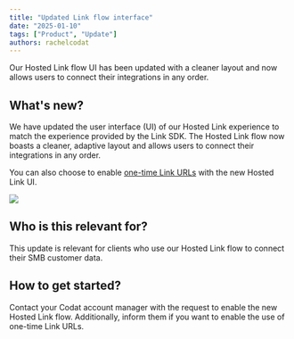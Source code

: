 ```yaml
---
title: "Updated Link flow interface"
date: "2025-01-10"
tags: ["Product", "Update"]
authors: rachelcodat
---
```


Our Hosted Link flow UI has been updated with a cleaner layout and now allows users to connect their integrations in any order. 

<!--truncate-->

## What's new?

We have updated the user interface (UI) of our Hosted Link experience to match the experience provided by the Link SDK. The Hosted Link flow now boasts a cleaner, adaptive layout and allows users to connect their integrations in any order.

You can also choose to enable [one-time Link URLs](/updates/250110-secure-linking) with the new Hosted Link UI.

![](/img/updates/hosted-link-updated-UI.png)

## Who is this relevant for?

This update is relevant for clients who use our Hosted Link flow to connect their SMB customer data.

## How to get started?

Contact your Codat account manager with the request to enable the new Hosted Link flow. Additionally, inform them if you want to enable the use of one-time Link URLs.


